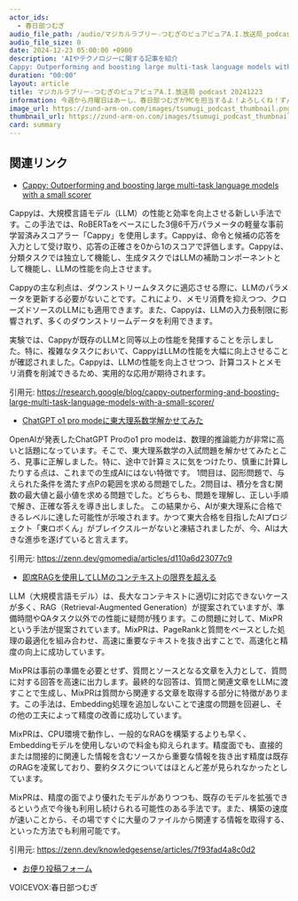 ```yaml
---
actor_ids:
  - 春日部つむぎ
audio_file_path: /audio/マジカルラブリー☆つむぎのピュアピュアA.I.放送局_podcast_20241223.mp3
audio_file_size: 0
date: 2024-12-23 05:00:00 +0900
description: 'AIやテクノロジーに関する記事を紹介  
Cappy: Outperforming and boosting large multi-task language models with a small scorer、ChatGPT o1 pro modeに東大理系数学解かせてみた、即席RAGを使用してLLMのコンテキストの限界を超える'
duration: "00:00"
layout: article
title: マジカルラブリー☆つむぎのピュアピュアA.I.放送局 podcast 20241223
information: 今週から月曜日はあーし、春日部つむぎがMCを担当するよ！よろしくね！ずんだもん先輩に負けないように頑張ってわかりやすくトレンドの記事を紹介していくよ！
image_url: https://zund-arm-on.com/images/tsumugi_podcast_thumbnail.png
thumbnail_url: https://zund-arm-on.com/images/tsumugi_podcast_thumbnail.png
card: summary
---
```


## 関連リンク


- [Cappy: Outperforming and boosting large multi-task language models with a small scorer](https://research.google/blog/cappy-outperforming-and-boosting-large-multi-task-language-models-with-a-small-scorer/)  


Cappyは、大規模言語モデル（LLM）の性能と効率を向上させる新しい手法です。この手法では、RoBERTaをベースにした3億6千万パラメータの軽量な事前学習済みスコアラー「Cappy」を使用します。Cappyは、命令と候補の応答を入力として受け取り、応答の正確さを0から1のスコアで評価します。Cappyは、分類タスクでは独立して機能し、生成タスクではLLMの補助コンポーネントとして機能し、LLMの性能を向上させます。

Cappyの主な利点は、ダウンストリームタスクに適応させる際に、LLMのパラメータを更新する必要がないことです。これにより、メモリ消費を抑えつつ、クローズドソースのLLMにも適用できます。また、Cappyは、LLMの入力長制限に影響されず、多くのダウンストリームデータを利用できます。

実験では、Cappyが既存のLLMと同等以上の性能を発揮することを示しました。特に、複雑なタスクにおいて、CappyはLLMの性能を大幅に向上させることが確認されました。Cappyは、LLMの性能を向上させつつ、計算コストとメモリ消費を削減できるため、実用的な応用が期待されます。


引用元: https://research.google/blog/cappy-outperforming-and-boosting-large-multi-task-language-models-with-a-small-scorer/


- [ChatGPT o1 pro modeに東大理系数学解かせてみた](https://zenn.dev/gmomedia/articles/d110a6d23077c9)  


OpenAIが発表したChatGPT Proのo1 pro modeは、数理的推論能力が非常に高いと話題になっています。そこで、東大理系数学の入試問題を解かせてみたところ、見事に正解しました。特に、途中で計算ミスに気をつけたり、慎重に計算したりする点は、これまでの生成AIにはない特徴です。
1問目は、図形問題で、与えられた条件を満たす点Pの範囲を求める問題でした。2問目は、積分を含む関数の最大値と最小値を求める問題でした。どちらも、問題を理解し、正しい手順で解き、正確な答えを導き出しました。
この結果から、AIが東大理系に合格できるレベルに達した可能性が示唆されます。かつて東大合格を目指したAIプロジェクト「東ロボくん」がブレイクスルーがないと凍結されましたが、今、AIは大きな進歩を遂げていると言えます。


引用元: https://zenn.dev/gmomedia/articles/d110a6d23077c9


- [即席RAGを使用してLLMのコンテキストの限界を超える](https://zenn.dev/knowledgesense/articles/7f93fad4a8c0d2)  


LLM（大規模言語モデル）は、長大なコンテキストに適切に対応できないケースが多く、RAG（Retrieval-Augmented Generation）が提案されていますが、準備時間やQAタスク以外での性能に疑問が残ります。この問題に対して、MixPRという手法が提案されています。MixPRは、PageRankと質問をベースとした処理の最適化を組み合わせ、高速に重要なテキストを抜き出すことで、高速化と精度の向上に成功しています。

MixPRは事前の準備を必要とせず、質問とソースとなる文章を入力として、質問に対する回答を高速に出力します。最終的な回答は、質問と関連文章をLLMに渡すことで生成し、MixPRは質問から関連する文章を取得する部分に特徴があります。この手法は、Embedding処理を追加しないことで速度の問題を回避し、その他の工夫によって精度の改善に成功しています。

MixPRは、CPU環境で動作し、一般的なRAGを構築するよりも早く、Embeddingモデルを使用しないので料金も抑えられます。精度面でも、直接的または間接的に関連した情報を含むソースから重要な情報を抜き出す精度は既存のRAGを凌駕しており、要約タスクについてはほとんど差が見られなかったとしています。

MixPRは、精度の面でより優れたモデルがありつつも、既存のモデルを拡張できるという点で今後も利用し続けられる可能性のある手法です。また、構築の速度が速いことから、その場ですぐに大量のファイルから関連する情報を取得する、といった方法でも利用可能です。

引用元: https://zenn.dev/knowledgesense/articles/7f93fad4a8c0d2



- [お便り投稿フォーム](https://forms.gle/ffg4JTfqdiqK62qf9)

VOICEVOX:春日部つむぎ
